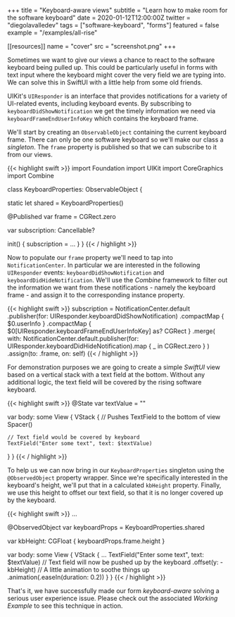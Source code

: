 +++
title = "Keyboard-aware views"
subtitle = "Learn how to make room for the software keyboard"
date = 2020-01-12T12:00:00Z
twitter = "diegolavalledev"
tags = ["software-keyboard", "forms"]
featured = false
example = "/examples/all-rise"

[[resources]]
  name = "cover"
  src = "screenshot.png"
+++

Sometimes we want to give our views a chance to react to the software keyboard being pulled up. This could be particularly useful in forms with text input where the keyboard might cover the very field we are typing into. We can solve this in SwiftUI with a little help from some old friends.

<!--more-->

UIKit's `UIResponder` is an interface that provides notifications for a variety of UI-related events, including keyboard events. By subscribing to  `keyboardDidShowNotification` we get the timely information we need via `keyboardFrameEndUserInfoKey` which contains the keyboard frame.

We'll start by creating an `ObservableObject` containing the current keyboard frame. There can only be one software keyboard so we'll make our class a _singleton_. The `frame` property is published so that we can subscribe to it from our views.

{{< highlight swift  >}}
import Foundation
import UIKit
import CoreGraphics
import Combine

class KeyboardProperties: ObservableObject {
  
  static let shared = KeyboardProperties()
  
  @Published var frame = CGRect.zero

  var subscription: Cancellable?

  init() {
    subscription = …
  }
}
{{< / highlight >}}

Now to populate our `frame` property we'll need to tap into `NotificationCenter`. In particular we are interested in the following `UIResponder` events: `keyboardDidShowNotification` and `keyboardDidHideNotification`. We'll use the _Combine_ framework to filter out the information we want from these notifications - namely the keyboard frame - and assign it to the corresponding instance property.

{{< highlight swift  >}}
subscription = NotificationCenter.default
  .publisher(for: UIResponder.keyboardDidShowNotification)
  .compactMap { $0.userInfo }
  .compactMap {
    $0[UIResponder.keyboardFrameEndUserInfoKey] as? CGRect
  }
  .merge(
    with: NotificationCenter.default.publisher(for: UIResponder.keyboardDidHideNotification).map { _ in
      CGRect.zero
    }
  )
  .assign(to: \.frame, on: self)
{{< / highlight >}}

For demonstration purposes we are going to create a simple _SwiftUI_ view based on a vertical stack with a text field at the bottom. Without any additional logic, the text field will be covered by the rising software keyboard.

{{< highlight swift  >}}
@State var textValue = ""

var body: some View {
  VStack {
    // Pushes TextField to the bottom of view
    Spacer()

    // Text field would be covered by keyboard
    TextField("Enter some text", text: $textValue)
  }
}
{{< / highlight >}}

To help us we can now bring in our `KeyboardProperties` singleton using the `@ObservedObject` property wrapper. Since we're specifically interested in the keyboard's height, we'll put that in a calculated `kbHeight` property. Finally, we use this height to offset our text field, so that it is no longer covered up by the keyboard.

{{< highlight swift  >}}
…

@ObservedObject var keyboardProps = KeyboardProperties.shared

var kbHeight: CGFloat {
  keyboardProps.frame.height
}

var body: some View {
  VStack {
    …
    TextField("Enter some text", text: $textValue)
      // Text field will now be pushed up by the keyboard
      .offset(y: -kbHeight)
      // A little animation to soothe things up
      .animation(.easeIn(duration: 0.2))
  }
}
{{< / highlight >}}

That's it, we have successfully made our form _keyboard-aware_ solving a serious user experience issue. Please check out the associated _Working Example_ to see this technique in action.
